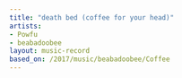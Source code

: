 ```yaml
---
title: "death bed (coffee for your head)"
artists:
- Powfu
- beabadoobee
layout: music-record
based_on: /2017/music/beabadoobee/Coffee
---
```

